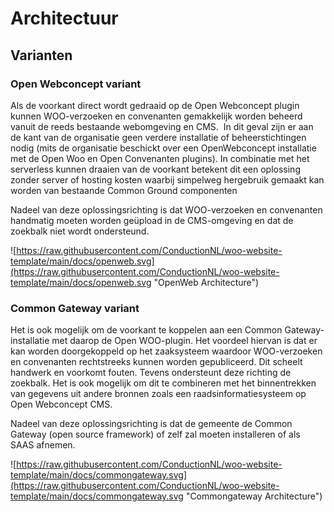 # Architectuur

## Varianten

### Open Webconcept variant

Als de voorkant direct wordt gedraaid op de Open Webconcept plugin kunnen WOO-verzoeken en convenanten gemakkelijk worden beheerd vanuit de reeds bestaande webomgeving en CMS.  In dit geval zijn er aan de kant van de organisatie geen verdere installatie of beheerstichtingen nodig (mits de organisatie beschickt over een OpenWebconcept installatie met de Open Woo en Open Convenanten plugins). In combinatie met het serverless kunnen draaien van de voorkant betekent dit een oplossing zonder server of hosting kosten waarbij simpelweg hergebruik gemaakt kan worden van bestaande Common Ground componenten

Nadeel van deze oplossingsrichting is dat WOO-verzoeken en convenanten handmatig moeten worden geüpload in de CMS-omgeving en dat de zoekbalk niet wordt ondersteund.

![https://raw.githubusercontent.com/ConductionNL/woo-website-template/main/docs/openweb.svg](https://raw.githubusercontent.com/ConductionNL/woo-website-template/main/docs/openweb.svg "OpenWeb Architecture")

### Common Gateway variant

Het is ook mogelijk om de voorkant te koppelen aan een Common Gateway-installatie met daarop de Open WOO-plugin. Het voordeel hiervan is dat er kan worden doorgekoppeld op het zaaksysteem waardoor WOO-verzoeken en convenanten rechtstreeks kunnen worden gepubliceerd. Dit scheelt handwerk en voorkomt fouten. Tevens ondersteunt deze richting de zoekbalk. Het is ook mogelijk om dit te combineren met het binnentrekken van gegevens uit andere bronnen zoals een raadsinformatiesysteem op Open Webconcept CMS.

Nadeel van deze oplossingsrichting is dat de gemeente de Common Gateway (open source framework) of zelf zal moeten installeren of als SAAS afnemen.

![https://raw.githubusercontent.com/ConductionNL/woo-website-template/main/docs/commongateway.svg](https://raw.githubusercontent.com/ConductionNL/woo-website-template/main/docs/commongateway.svg "Commongateway Architecture")
